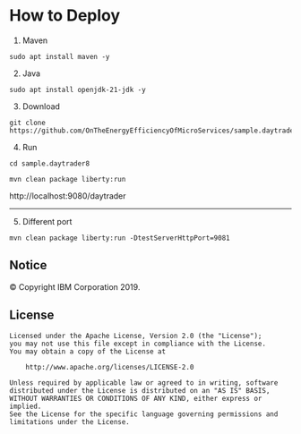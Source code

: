 # How to Deploy

1. Maven
```
sudo apt install maven -y
```

2. Java
```
sudo apt install openjdk-21-jdk -y
```

3. Download
```
git clone https://github.com/OnTheEnergyEfficiencyOfMicroServices/sample.daytrader8.git
```

4. Run
```
cd sample.daytrader8
```
```
mvn clean package liberty:run
```

http://localhost:9080/daytrader

<hr>

5. Different port
```
mvn clean package liberty:run -DtestServerHttpPort=9081
```

## Notice

© Copyright IBM Corporation 2019.

## License

```text
Licensed under the Apache License, Version 2.0 (the "License");
you may not use this file except in compliance with the License.
You may obtain a copy of the License at

    http://www.apache.org/licenses/LICENSE-2.0

Unless required by applicable law or agreed to in writing, software
distributed under the License is distributed on an "AS IS" BASIS,
WITHOUT WARRANTIES OR CONDITIONS OF ANY KIND, either express or implied.
See the License for the specific language governing permissions and
limitations under the License.
````
